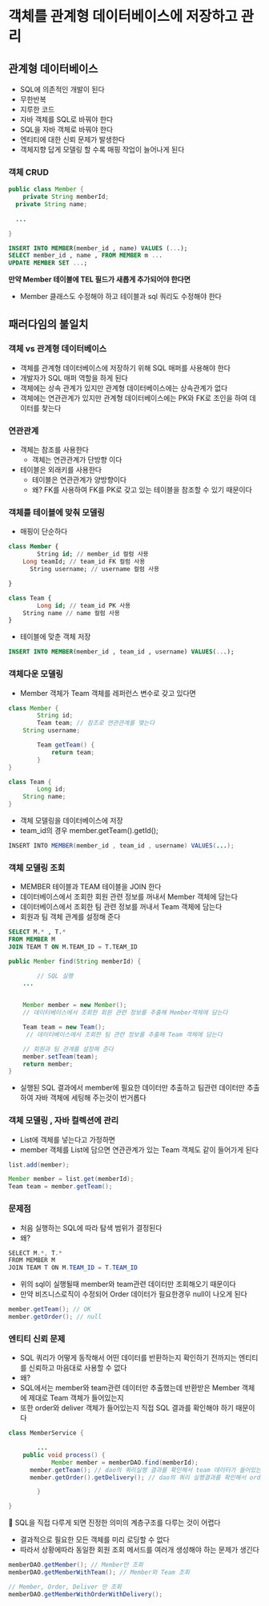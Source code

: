 # 객체를 관계형 데이터베이스에 저장하고 관리

## 관계형 데이터베이스

- SQL에 의존적인 개발이 된다
- 무한반복
- 지루한 코드
- 자바 객체를 SQL로 바꿔야 한다
- SQL을 자바 객체로 바꿔야 한다
- 엔티티에 대한 신뢰 문제가 발생한다
- 객체지향 답게 모델링 할 수록 매핑 작업이 늘어나게 된다

### 객체 CRUD

```java
public class Member {
	private String memberId;
  private String name;
  
  ...

}
```

```sql
INSERT INTO MEMBER(member_id , name) VALUES (...);
SELECT member_id , name , FROM MEMBER m ...
UPDATE MEMBER SET ...;
```

**만약 Member 테이블에 TEL 필드가 새롭게 추가되어야 한다면**

- Member 클래스도 수정해야 하고 테이블과 sql 쿼리도 수정해야 한다

## 패러다임의 불일치

### 객체 vs 관계형 데이터베이스

- 객체를 관계형 데이터베이스에 저장하기 위해 SQL 매퍼를 사용해야 한다
- 개발자가 SQL 매퍼 역할을 하게 된다
- 객체에는 상속 관계가 있지만 관계형 데이터베이스에는 상속관계가 없다
- 객체에는 연관관계가 있지만 관계형 데이터베이스에는 PK와 FK로 조인을 하여 데이터를 찾는다

### 연관관계

- 객체는 참조를 사용한다
    - 객체는 연관관계가 단방향 이다
- 테이블은 외래키를 사용한다
    - 테이블은 연관관계가 양방향이다
    - 왜? FK를 사용하여 FK를 PK로 갖고 있는 테이블을 참조할 수 있기 때문이다

### 객체를 테이블에 맞춰 모델링

- 매핑이 단순하다

```sql
class Member {
		String id; // member_id 컬럼 사용
    Long teamId; // team_id FK 컬럼 사용
	  String username; // username 컬럼 사용

}
```

```sql
class Team {
		Long id; // team_id PK 사용
    String name // name 컬럼 사용
}
```

- 테이블에 맞춘 객체 저장

```sql
INSERT INTO MEMBER(member_id , team_id , username) VALUES(...);
```

### 객체다운 모델링

- Member 객체가 Team 객체를 레퍼런스 변수로 갖고 있다면

```java
class Member {
		String id;
		Team team; // 참조로 연관관계를 맺는다
    String username;

		Team getTeam() {
			return team;
		}
}
```

```java
class Team {
		Long id;
    String name;
}
```

- 객체 모델링을 데이터베이스에 저장
- team_id의 경우 member.getTeam().getId();

```java
INSERT INTO MEMBER(member_id , team_id , username) VALUES(...);
```

### 객체 모델링 조회

- MEMBER 테이블과 TEAM 테이블을 JOIN 한다
- 데이터베이스에서 조회한 회원 관련 정보를 꺼내서 Member 객체에 담는다
- 데이터베이스에서 조회한 팀 관련 정보를 꺼내서 Team 객체에 담는다
- 회원과 팀 객체 관계를 설정해 준다

```sql
SELECT M.* , T.*
FROM MEMBER M
JOIN TEAM T ON M.TEAM_ID = T.TEAM_ID
```

```java
public Member find(String memberId) {

		// SQL 실행
    ...

   
    Member member = new Member();
    // 데이터베이스에서 조회한 회원 관련 정보를 추출해 Member객체에 담는다

    Team team = new Team();
     // 데이터베이스에서 조회한 팀 관련 정보를 추출해 Team 객체에 담는다

    // 회원과 팀 관계를 설정해 준다
    member.setTeam(team);
    return member;
}
```

- 실행된 SQL 결과에서 member에 필요한 데이터만 추출하고 팀관련 데이터만 추출하여 자바 객체에 세팅해 주는것이 번거롭다

### 객체 모델링 , 자바 컬렉션에 관리

- List에 객체를 넣는다고 가정하면
- member 객체를 List에 담으면 연관관계가 있는 Team 객체도 같이 들어가게 된다

```java
list.add(member);

Member member = list.get(memberId);
Team team = member.getTeam();
```

### 문제점

- 처음 실행하는 SQL에 따라 탐색 범위가 결정된다
- 왜?

```java
SELECT M.*, T.*
FROM MEMBER M
JOIN TEAM T ON M.TEAM_ID = T.TEAM_ID
```

- 위의 sql이 실행될때 member와 team관련 데이터만 조회해오기 때문이다
- 만약 비즈니스로직이 수정되어 Order 데이터가 필요한경우 null이 나오게 된다

```java
member.getTeam(); // OK
member.getOrder(); // null
```

### 엔티티 신뢰 문제

- SQL 쿼리가 어떻게 동작해서 어떤 데이터를 반환하는지 확인하기 전까지는 엔티티를 신뢰하고 마음대로 사용할 수 없다
- 왜?
- SQL에서는 member와 team관련 데이터만 추출했는데 반환받은 Member 객체에 제대로 Team 객체가 들어있는지
- 또한 order와 deliver 객체가 들어있는지 직접 SQL 결과를 확인해야 하기 때문이다

```java
class MemberService {

		...
    public void process() {
			Member member = memberDAO.find(memberId);
      member.getTeam(); // dao의 쿼리실행 결과를 확인해서 team 데이터가 들어있는지 확인해야 한다
      member.getOrder().getDelivery(); // dao의 쿼리 실행결과를 확인해서 order데이터와 delivery 데이터가 들어있는지 확인해야 한다

		}

}
```

<aside>
📌 SQL을 직접 다루게 되면 진정한 의미의 계층구조를 다루는 것이 어렵다

</aside>

- 결과적으로 필요한 모든 객체를 미리 로딩할 수 없다
- 따라서 상황에따라 동일한 회원 조회 메서드를 여러개 생성해야 하는 문제가 생긴다

```java
memberDAO.getMember(); // Member만 조회
memberDAO.getMemberWithTeam(); // Member와 Team 조회

// Member, Order, Deliver 만 조회
memberDAO.getMemberWithOrderWithDelivery();
```